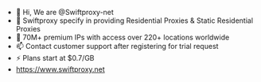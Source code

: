 - 👋 Hi, We are @Swiftproxy-net
- 👀 Swiftproxy specify in providing Residential Proxies & Static Residential Proxies
- 🌱 70M+ premium IPs with access over 220+ locations worldwide
- 📫 Contact customer support after registering for trial request
- ⚡ Plans start at $0.7/GB
- https://www.swiftproxy.net

